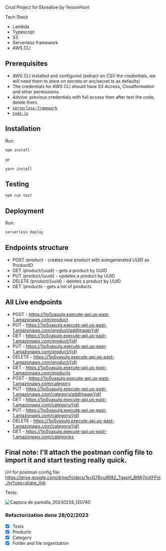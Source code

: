 Crud Project for Ekreative by YeisonHunt

Tech Stack

- Lambda
- Typescript
- S3
- Serverless framework
- AWS CLI

## Prerequisites

- AWS CLI installed and configured (extract on CSV the credentials, we will need them to store on secrets or src/secret.ts as defaults)
- The credentials for AWS CLI should have S3 Access, Cloudformation and other permissions.
- Advice: previous credentials with full access then after test the code, delete them.
- [`serverless-framework`](https://github.com/serverless/serverless)
- [`node.js`](https://nodejs.org)

## Installation

Run:

```bash
npm install
```

or

```
yarn install
```

## Testing

```
npm run test
```

## Deployment

Run:

```bash
serverless deploy
```

## Endpoints structure

- POST /product - creates new product with autogenerated UUID as ProductID
- GET /product/{uuid} - gets a product by UUID
- PUT /product/{uuid} - updates a product by UUID
- DELETE /product/{uuid} - deletes a product by UUID
- GET /products - gets a list of products



## All Live endpoints 

 - POST - https://1jo5vasulg.execute-api.us-east-1.amazonaws.com/product
 - PUT - https://1jo5vasulg.execute-api.us-east-1.amazonaws.com/product/addImage/{id}
 - GET - https://1jo5vasulg.execute-api.us-east-1.amazonaws.com/product/{id}
 - PUT - https://1jo5vasulg.execute-api.us-east-1.amazonaws.com/product/{id}
 - DELETE - https://1jo5vasulg.execute-api.us-east-1.amazonaws.com/product/{id}
 - GET - https://1jo5vasulg.execute-api.us-east-1.amazonaws.com/products
 - POST - https://1jo5vasulg.execute-api.us-east-1.amazonaws.com/category
 - PUT - https://1jo5vasulg.execute-api.us-east-1.amazonaws.com/category/addImage/{id}
 - GET - https://1jo5vasulg.execute-api.us-east-1.amazonaws.com/category/{id}
 - PUT - https://1jo5vasulg.execute-api.us-east-1.amazonaws.com/category/{id}
 - DELETE - https://1jo5vasulg.execute-api.us-east-1.amazonaws.com/category/{id}
 - GET - https://1jo5vasulg.execute-api.us-east-1.amazonaws.com/categories

 ## Final note: I'll attach the postman config file to import it and start testing really quick.

 Url for postman config file: https://drive.google.com/drive/folders/1kvG7Rvu9682_TgapH_8tMj7mXFPvI_hy?usp=share_link


 Tests: 

 ![Captura de pantalla_20230228_120740](https://user-images.githubusercontent.com/20606919/221759617-0b5d2b29-142f-44f9-b225-9208ba7fea8c.png)



### Refactorization done 28/02/2023

- [x] Tests
- [x] Products 
- [x] Category 
- [x] Folder and file organization
